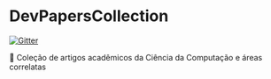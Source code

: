 # DevPapersCollection

[![Gitter](https://badges.gitter.im/DevPapersCollection/community.svg)](https://gitter.im/DevPapersCollection/community?utm_source=badge&utm_medium=badge&utm_campaign=pr-badge)

:book: Coleção de artigos acadêmicos da Ciência da Computação e áreas correlatas
